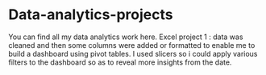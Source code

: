 # Data-analytics-projects
You can find all my data analytics work here.
Excel project 1 : data was cleaned and then some columns were added or formatted to enable me to build a dashboard using pivot tables. I used slicers so i could apply various filters to the dashboard so as to reveal more insights from the date.
